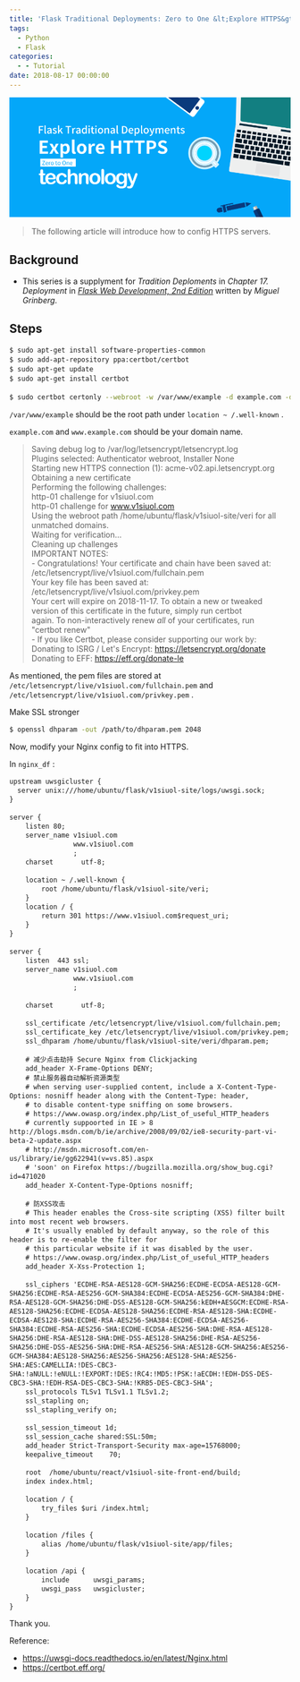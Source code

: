 ```yaml
---
title: 'Flask Traditional Deployments: Zero to One &lt;Explore HTTPS&gt;'
tags:
  - Python
  - Flask
categories:
  - - Tutorial
date: 2018-08-17 00:00:00
---
```


<img src="/Flask-Traditional-Deployments-Zero-to-One-Explore-HTTPS/Flask_Traditional_Deployments_Zero_to_One_Explore_HTTPS_avatar.png">

> The following article will introduce how to config HTTPS servers.

<!-- more -->

## Background 

- This series is a supplyment for *Tradition Deploments* in *Chapter 17. Deployment* in *[Flask Web Development, 2nd Edition][url_flask_web_dev]* written by *Miguel Grinberg*. 

## Steps

```bash
$ sudo apt-get install software-properties-common
$ sudo add-apt-repository ppa:certbot/certbot
$ sudo apt-get update
$ sudo apt-get install certbot

$ sudo certbot certonly --webroot -w /var/www/example -d example.com -d www.example.com
```

`/var/www/example` should be the root path under `location ~ /.well-known` .

`example.com` and `www.example.com` should be your domain name.

> Saving debug log to /var/log/letsencrypt/letsencrypt.log  
> Plugins selected: Authenticator webroot, Installer None  
> Starting new HTTPS connection (1): acme-v02.api.letsencrypt.org  
> Obtaining a new certificate  
> Performing the following challenges:  
> http-01 challenge for v1siuol.com  
> http-01 challenge for www.v1siuol.com  
> Using the webroot path /home/ubuntu/flask/v1siuol-site/veri for all unmatched domains.  
> Waiting for verification...  
> Cleaning up challenges  
> IMPORTANT NOTES:  
>  \- Congratulations! Your certificate and chain have been saved at:  
>    /etc/letsencrypt/live/v1siuol.com/fullchain.pem  
>    Your key file has been saved at:  
>    /etc/letsencrypt/live/v1siuol.com/privkey.pem  
>    Your cert will expire on 2018-11-17. To obtain a new or tweaked  
>    version of this certificate in the future, simply run certbot  
>    again. To non-interactively renew *all* of your certificates, run  
>    "certbot renew"  
>  \- If you like Certbot, please consider supporting our work by:  
>    Donating to ISRG / Let's Encrypt:   https://letsencrypt.org/donate  
>    Donating to EFF:                    https://eff.org/donate-le  

As mentioned, the pem files are stored at `/etc/letsencrypt/live/v1siuol.com/fullchain.pem` and `/etc/letsencrypt/live/v1siuol.com/privkey.pem` .

Make SSL stronger

```bash
$ openssl dhparam -out /path/to/dhparam.pem 2048
```

Now, modify your Nginx config to fit into HTTPS. 

In `nginx_df` :

```
upstream uwsgicluster {
  server unix:///home/ubuntu/flask/v1siuol-site/logs/uwsgi.sock;
}

server {
    listen 80;
    server_name v1siuol.com
                www.v1siuol.com
                ;
    charset       utf-8;

    location ~ /.well-known {
        root /home/ubuntu/flask/v1siuol-site/veri;
    }
    location / {
        return 301 https://www.v1siuol.com$request_uri;
    }
}

server {
    listen  443 ssl;
    server_name v1siuol.com
                www.v1siuol.com
                ;

    charset       utf-8;

    ssl_certificate /etc/letsencrypt/live/v1siuol.com/fullchain.pem;
    ssl_certificate_key /etc/letsencrypt/live/v1siuol.com/privkey.pem;
    ssl_dhparam /home/ubuntu/flask/v1siuol-site/veri/dhparam.pem;

    # 减少点击劫持 Secure Nginx from Clickjacking  
    add_header X-Frame-Options DENY;
    # 禁止服务器自动解析资源类型 
    # when serving user-supplied content, include a X-Content-Type-Options: nosniff header along with the Content-Type: header,
    # to disable content-type sniffing on some browsers.
    # https://www.owasp.org/index.php/List_of_useful_HTTP_headers
    # currently suppoorted in IE > 8 http://blogs.msdn.com/b/ie/archive/2008/09/02/ie8-security-part-vi-beta-2-update.aspx
    # http://msdn.microsoft.com/en-us/library/ie/gg622941(v=vs.85).aspx
    # 'soon' on Firefox https://bugzilla.mozilla.org/show_bug.cgi?id=471020
    add_header X-Content-Type-Options nosniff;

    # 防XSS攻击
    # This header enables the Cross-site scripting (XSS) filter built into most recent web browsers.
    # It's usually enabled by default anyway, so the role of this header is to re-enable the filter for 
    # this particular website if it was disabled by the user.
    # https://www.owasp.org/index.php/List_of_useful_HTTP_headers
    add_header X-Xss-Protection 1;

    ssl_ciphers 'ECDHE-RSA-AES128-GCM-SHA256:ECDHE-ECDSA-AES128-GCM-SHA256:ECDHE-RSA-AES256-GCM-SHA384:ECDHE-ECDSA-AES256-GCM-SHA384:DHE-RSA-AES128-GCM-SHA256:DHE-DSS-AES128-GCM-SHA256:kEDH+AESGCM:ECDHE-RSA-AES128-SHA256:ECDHE-ECDSA-AES128-SHA256:ECDHE-RSA-AES128-SHA:ECDHE-ECDSA-AES128-SHA:ECDHE-RSA-AES256-SHA384:ECDHE-ECDSA-AES256-SHA384:ECDHE-RSA-AES256-SHA:ECDHE-ECDSA-AES256-SHA:DHE-RSA-AES128-SHA256:DHE-RSA-AES128-SHA:DHE-DSS-AES128-SHA256:DHE-RSA-AES256-SHA256:DHE-DSS-AES256-SHA:DHE-RSA-AES256-SHA:AES128-GCM-SHA256:AES256-GCM-SHA384:AES128-SHA256:AES256-SHA256:AES128-SHA:AES256-SHA:AES:CAMELLIA:!DES-CBC3-SHA:!aNULL:!eNULL:!EXPORT:!DES:!RC4:!MD5:!PSK:!aECDH:!EDH-DSS-DES-CBC3-SHA:!EDH-RSA-DES-CBC3-SHA:!KRB5-DES-CBC3-SHA';
    ssl_protocols TLSv1 TLSv1.1 TLSv1.2;
    ssl_stapling on;
    ssl_stapling_verify on;

    ssl_session_timeout 1d;
    ssl_session_cache shared:SSL:50m;
    add_header Strict-Transport-Security max-age=15768000;
    keepalive_timeout    70;

    root  /home/ubuntu/react/v1siuol-site-front-end/build;
    index index.html;

    location / {
        try_files $uri /index.html;
    }

    location /files {
        alias /home/ubuntu/flask/v1siuol-site/app/files;
    }

    location /api {
        include      uwsgi_params;
        uwsgi_pass   uwsgicluster;
    }
}
```

Thank you. 

Reference: 

- https://uwsgi-docs.readthedocs.io/en/latest/Nginx.html
- https://certbot.eff.org/

[url_flask_web_dev]: https://www.oreilly.com/library/view/flask-web-development/9781491991725/
